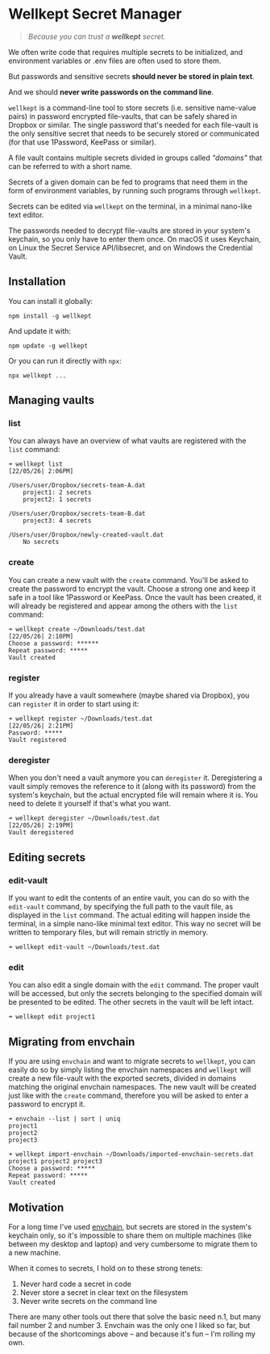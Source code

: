# Wellkept Secret Manager

> _Because you can trust a **wellkept** secret._


We often write code that requires multiple secrets to be initialized, and environment variables or .env files are often used to 
store them.

But passwords and sensitive secrets **should never be stored in plain text**. 

And we should **never write passwords on the command line**.

`wellkept` is a command-line tool to store secrets (i.e. sensitive name-value pairs) in password encrypted file-vaults, that 
can be safely shared in Dropbox or similar. The single password that's needed for each file-vault is the only sensitive secret 
that needs to be securely stored or communicated (for that use 1Password, KeePass or similar).

A file vault contains multiple secrets divided in groups called _"domains"_ that can be referred to with a short name.

Secrets of a given domain can be fed to programs that need them in the form of environment variables, by running such programs 
through `wellkept`.

Secrets can be edited via `wellkept` on the terminal, in a minimal nano-like text editor.

The passwords needed to decrypt file-vaults are stored in your system's keychain, so you only have to enter them once. 
On macOS it uses Keychain, on Linux the Secret Service API/libsecret, and on Windows the Credential Vault.


## Installation

You can install it globally:

    npm install -g wellkept

And update it with:

    npm update -g wellkept

Or you can run it directly with `npx`:

    npx wellkept ...

## Managing vaults

### list
You can always have an overview of what vaults are registered with the `list` command:

    ➜ wellkept list                                                                                                                                                                                        [22/05/26| 2:06PM]
    
    /Users/user/Dropbox/secrets-team-A.dat
        project1: 2 secrets
        project2: 1 secrets
    
    /Users/user/Dropbox/secrets-team-B.dat
        project3: 4 secrets

    /Users/user/Dropbox/newly-created-vault.dat
        No secrets

### create
You can create a new vault with the `create` command. You'll be asked to create the password to encrypt the vault. 
Choose a strong one and keep it safe in a tool like 1Password or KeePass. Once the vault has been created, it will already
be registered and appear among the others with the `list` command:

    ➜ wellkept create ~/Downloads/test.dat                                                                                                                                                                 [22/05/26| 2:10PM]
    Choose a password: ******
    Repeat password: *****
    Vault created

### register
If you already have a vault somewhere (maybe shared via Dropbox), you can `register` it in order to start using it:

    ➜ wellkept register ~/Downloads/test.dat                                                                                                                                                               [22/05/26| 2:21PM]
    Password: *****
    Vault registered

### deregister
When you don't need a vault anymore you can `deregister` it. Deregistering a vault simply removes the reference to it (along
with its password) from the system's keychain, but the actual encrypted file will remain where it is. You need to delete it
yourself if that's what you want.

    ➜ wellkept deregister ~/Downloads/test.dat                                                                                                                                                             [22/05/26| 2:19PM]
    Vault deregistered

## Editing secrets

### edit-vault
If you want to edit the contents of an entire vault, you can do so with the `edit-vault` command, by specifying the full
path to the vault file, as displayed in the `list` command. The actual editing will happen inside the terminal, in a simple
nano-like minimal text editor. This way no secret will be written to temporary files, but will remain strictly in memory.

    ➜ wellkept edit-vault ~/Downloads/test.dat

### edit
You can also edit a single domain with the `edit` command. The proper vault will be accessed, but only the secrets belonging
to the specified domain will be presented to be edited. The other secrets in the vault will be left intact.

    ➜ wellkept edit project1

## Migrating from envchain
If you are using `envchain` and want to migrate secrets to `wellkept`, you can easily do so by simply listing the envchain
namespaces and `wellkept` will create a new file-vault with the exported secrets, divided in domains matching the original
envchain namespaces. The new vault will be created just like with the `create` command, therefore you will be asked to enter
a password to encrypt it.

    ➜ envchain --list | sort | uniq
    project1
    project2
    project3

    ➜ wellkept import-envchain ~/Downloads/imported-envchain-secrets.dat project1 project2 project3
    Choose a password: *****
    Repeat password: *****
    Vault created

## Motivation

For a long time I've used [envchain](https://github.com/sorah/envchain), but secrets are stored in the system's keychain only,
so it's impossible to share them on multiple machines (like between my desktop and laptop) and very cumbersome to migrate them
to a new machine.

When it comes to secrets, I hold on to these strong tenets:
1. Never hard code a secret in code
2. Never store a secret in clear text on the filesystem
3. Never write secrets on the command line

There are many other tools out there that solve the basic need n.1, but many fail number 2 and number 3. Envchain was the only
one I liked so far, but because of the shortcomings above – and because it's fun – I'm rolling my own.


[//]: # (Started off using [this template]&#40;https://github.com/chriswells0/node-typescript-template&#41;.)
